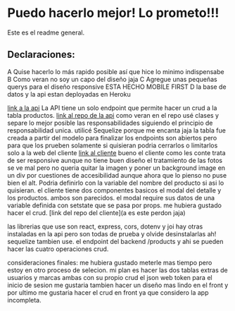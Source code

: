 # Puedo hacerlo mejor! Lo prometo!!!

Este es el readme general.

## Declaraciones:

A Quise hacerlo lo más rapido posible así que hice lo minimo indispensabe
B Como veran no soy un capo del diseño jaja
C Agregue unas pequeñas querys para el diseño responsive ESTA HECHO MOBILE FIRST
D la base de datos y la api estan deployadas en Heroku

[link a la api](https://still-river-75502.herokuapp.com/)
La API tiene un solo endpoint que permite hacer un crud a la tabla productos.
[link al repo de la api](https://github.com/lean4339/ApiStoryDot)
como veran en el repo usé clases y separe lo mejor posible las responsabilidades siguiendo el principio de responsabilidad unica.
utilicé Sequelize porque me encanta jaja
la tabla fue creada a partir del modelo
para finalizar los endpoints son abiertos pero para que los prueben solamente
si quisieran podria cerrarlos o limitarlos solo a la web del cliente
[link al cliente](https://pacific-reaches-87926.herokuapp.com/)
bueno el cliente como les conte trata de ser responsive aunque no tiene buen diseño
el tratamiento de las fotos se ve mal pero no queria quitar la imagen y poner un background image en un div por cuestiones de accesibilidad 
aunque ahora que lo pienso no puse bien el alt. Podria definirlo con la variable del nombre del producto si asi lo quisieran.
el cliente tiene dos componentes basicos el modal del detalle y los productos. ambos son parecidos.
el modal require sus datos de una variable definida con setstate que se pasa por props.
me hubiera gustado hacer el crud.
[link del repo del cliente](a es este perdon jaja)

las librerias que use son react, express, cors, dotenv y joi hay otras instaladas en la api pero son todas de prueba y olvide desinstalarlas
ah! sequelize tambien use.
el endpoint del backend /products y ahi se pueden hacer las cuatro operaciones crud.

consideraciones finales:
me hubiera gustado meterle mas tiempo pero estoy en otro proceso de selecion.
mi plan es hacer las dos tablas extras de usuarios y marcas ambas con su propio crud
el json web token para el inicio de sesion
me gustaria tambien hacer un diseño mas lindo en el front 
y por ultimo me gustaria hacer el crud en front ya que considero la app incompleta.

